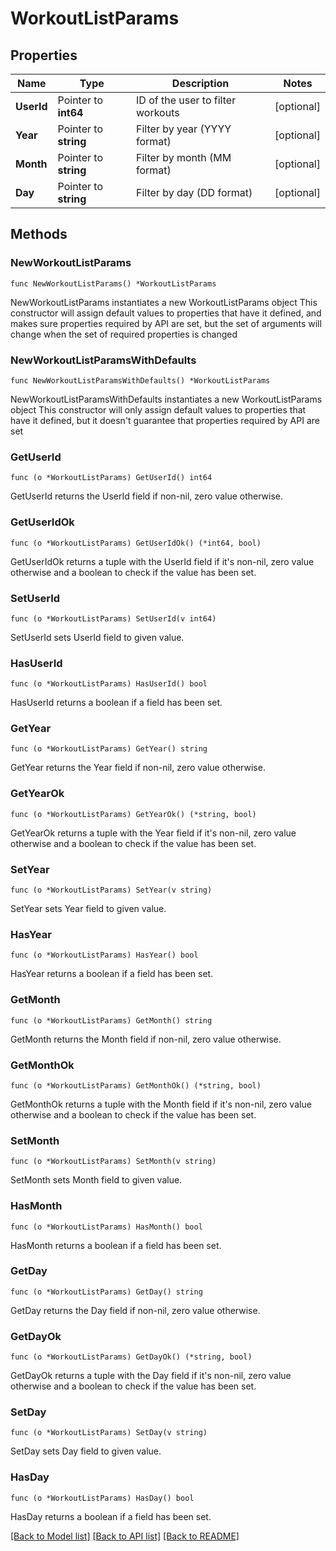 # WorkoutListParams

## Properties

Name | Type | Description | Notes
------------ | ------------- | ------------- | -------------
**UserId** | Pointer to **int64** | ID of the user to filter workouts | [optional] 
**Year** | Pointer to **string** | Filter by year (YYYY format) | [optional] 
**Month** | Pointer to **string** | Filter by month (MM format) | [optional] 
**Day** | Pointer to **string** | Filter by day (DD format) | [optional] 

## Methods

### NewWorkoutListParams

`func NewWorkoutListParams() *WorkoutListParams`

NewWorkoutListParams instantiates a new WorkoutListParams object
This constructor will assign default values to properties that have it defined,
and makes sure properties required by API are set, but the set of arguments
will change when the set of required properties is changed

### NewWorkoutListParamsWithDefaults

`func NewWorkoutListParamsWithDefaults() *WorkoutListParams`

NewWorkoutListParamsWithDefaults instantiates a new WorkoutListParams object
This constructor will only assign default values to properties that have it defined,
but it doesn't guarantee that properties required by API are set

### GetUserId

`func (o *WorkoutListParams) GetUserId() int64`

GetUserId returns the UserId field if non-nil, zero value otherwise.

### GetUserIdOk

`func (o *WorkoutListParams) GetUserIdOk() (*int64, bool)`

GetUserIdOk returns a tuple with the UserId field if it's non-nil, zero value otherwise
and a boolean to check if the value has been set.

### SetUserId

`func (o *WorkoutListParams) SetUserId(v int64)`

SetUserId sets UserId field to given value.

### HasUserId

`func (o *WorkoutListParams) HasUserId() bool`

HasUserId returns a boolean if a field has been set.

### GetYear

`func (o *WorkoutListParams) GetYear() string`

GetYear returns the Year field if non-nil, zero value otherwise.

### GetYearOk

`func (o *WorkoutListParams) GetYearOk() (*string, bool)`

GetYearOk returns a tuple with the Year field if it's non-nil, zero value otherwise
and a boolean to check if the value has been set.

### SetYear

`func (o *WorkoutListParams) SetYear(v string)`

SetYear sets Year field to given value.

### HasYear

`func (o *WorkoutListParams) HasYear() bool`

HasYear returns a boolean if a field has been set.

### GetMonth

`func (o *WorkoutListParams) GetMonth() string`

GetMonth returns the Month field if non-nil, zero value otherwise.

### GetMonthOk

`func (o *WorkoutListParams) GetMonthOk() (*string, bool)`

GetMonthOk returns a tuple with the Month field if it's non-nil, zero value otherwise
and a boolean to check if the value has been set.

### SetMonth

`func (o *WorkoutListParams) SetMonth(v string)`

SetMonth sets Month field to given value.

### HasMonth

`func (o *WorkoutListParams) HasMonth() bool`

HasMonth returns a boolean if a field has been set.

### GetDay

`func (o *WorkoutListParams) GetDay() string`

GetDay returns the Day field if non-nil, zero value otherwise.

### GetDayOk

`func (o *WorkoutListParams) GetDayOk() (*string, bool)`

GetDayOk returns a tuple with the Day field if it's non-nil, zero value otherwise
and a boolean to check if the value has been set.

### SetDay

`func (o *WorkoutListParams) SetDay(v string)`

SetDay sets Day field to given value.

### HasDay

`func (o *WorkoutListParams) HasDay() bool`

HasDay returns a boolean if a field has been set.


[[Back to Model list]](../README.md#documentation-for-models) [[Back to API list]](../README.md#documentation-for-api-endpoints) [[Back to README]](../README.md)


